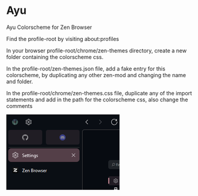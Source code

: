 
# Ayu

Ayu Colorscheme for Zen Browser

Find the profile-root by visiting about:profiles

In your browser profile-root/chrome/zen-themes directory, create a new folder containing the colorscheme css.

In the profile-root/zen-themes.json file, add a fake entry for this colorscheme, by duplicating any other zen-mod and changing the name and folder.

In the profile-root/chrome/zen-themes.css file, duplicate any of the import statements and add in the path for the colorscheme css, also change the comments 


![](ayu-dark.png)
